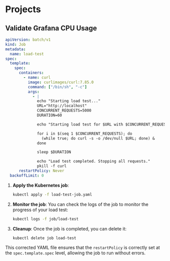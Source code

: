 # Projects

## Validate Grafana CPU Usage

```yaml
apiVersion: batch/v1
kind: Job
metadata:
  name: load-test
spec:
  template:
    spec:
      containers:
        - name: curl
          image: curlimages/curl:7.85.0
          command: ["/bin/sh", "-c"]
          args:
            - |
              echo "Starting load test..."
              URL="http://localhost"
              CONCURRENT_REQUESTS=5000
              DURATION=60

              echo "Starting load test for $URL with $CONCURRENT_REQUESTS concurrent requests for $DURATION seconds."

              for i in $(seq 1 $CONCURRENT_REQUESTS); do
                (while true; do curl -s -o /dev/null $URL; done) &
              done

              sleep $DURATION

              echo "Load test completed. Stopping all requests."
              pkill -f curl
      restartPolicy: Never
  backoffLimit: 0
```

1. **Apply the Kubernetes job**:

   ```bash
   kubectl apply -f load-test-job.yaml
   ```

2. **Monitor the job**:
   You can check the logs of the job to monitor the progress of your load test:

   ```bash
   kubectl logs -f job/load-test
   ```

3. **Cleanup**:
   Once the job is completed, you can delete it:

   ```bash
   kubectl delete job load-test
   ```

This corrected YAML file ensures that the `restartPolicy` is correctly set at the `spec.template.spec` level, allowing the job to run without errors.
